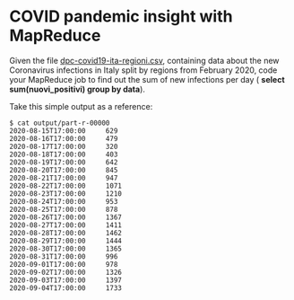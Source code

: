 # COVID pandemic insight with MapReduce

Given the file [dpc-covid19-ita-regioni.csv](../../datasets/dpc-covid19-ita-regioni.csv), containing data about the new Coronavirus infections in Italy split by regions from February 2020, code your MapReduce job to find out the sum of new infections per day ( **select sum(nuovi_positivi) group by data**). 

Take this simple output as a reference:

```console
$ cat output/part-r-00000 
2020-08-15T17:00:00     629
2020-08-16T17:00:00     479
2020-08-17T17:00:00     320
2020-08-18T17:00:00     403
2020-08-19T17:00:00     642
2020-08-20T17:00:00     845
2020-08-21T17:00:00     947
2020-08-22T17:00:00     1071
2020-08-23T17:00:00     1210
2020-08-24T17:00:00     953
2020-08-25T17:00:00     878
2020-08-26T17:00:00     1367
2020-08-27T17:00:00     1411
2020-08-28T17:00:00     1462
2020-08-29T17:00:00     1444
2020-08-30T17:00:00     1365
2020-08-31T17:00:00     996
2020-09-01T17:00:00     978
2020-09-02T17:00:00     1326
2020-09-03T17:00:00     1397
2020-09-04T17:00:00     1733
```

